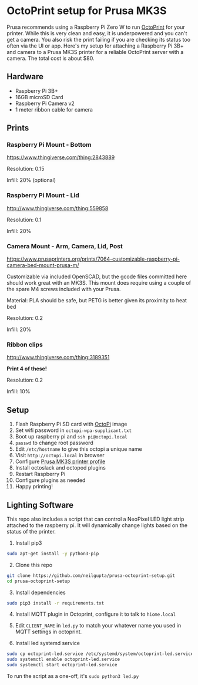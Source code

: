# OctoPrint setup for Prusa MK3S

Prusa recommends using a Raspberry Pi Zero W to run [OctoPrint](http://octoprint.org/) for your printer. While this is very clean and easy, it is underpowered and you can't get a camera. You also risk the print failing if you are checking its status too often via the UI or app. Here's my setup for attaching a Raspberry Pi 3B+ and camera to a Prusa MK3S printer for a reliable OctoPrint server with a camera. The total cost is about $80.

## Hardware

* Raspberry Pi 3B+
* 16GB microSD Card
* Raspberry Pi Camera v2
* 1 meter ribbon cable for camera

## Prints

### Raspberry Pi Mount - Bottom

https://www.thingiverse.com/thing:2843889

Resolution: 0.15

Infill: 20% (optional)

### Raspberry Pi Mount - Lid

http://www.thingiverse.com/thing:559858

Resolution: 0.1

Infill: 20%

### Camera Mount - Arm, Camera, Lid, Post

https://www.prusaprinters.org/prints/7064-customizable-raspberry-pi-camera-bed-mount-prusa-m/

Customizable via included OpenSCAD, but the gcode files committed here should work great with an MK3S. This mount does require using a couple of the spare M4 screws included with your Prusa.

Material: PLA should be safe, but PETG is better given its proximity to heat bed

Resolution: 0.2

Infill: 20%

### Ribbon clips

http://www.thingiverse.com/thing:3189351

**Print 4 of these!**

Resolution: 0.2

Infill: 10%

## Setup

1. Flash Raspberry Pi SD card with [OctoPi](https://github.com/guysoft/OctoPi) image
2. Set wifi password in `octopi-wpa-supplicant.txt`
3. Boot up raspberry pi and `ssh pi@octopi.local`
4. `passwd` to change root password
5. Edit `/etc/hostname` to give this octopi a unique name
6. Visit `http://octopi.local` in browser
6. Configure [Prusa MK3S printer profile](https://github.com/prusa3d/OctoPi/blob/devel/src/modules/octopi/filesystem/home/pi/.octoprint/printerProfiles/_default.profile)
7. Install octoslack and octopod plugins
8. Restart Raspberry Pi
9. Configure plugins as needed
10. Happy printing!

## Lighting Software

This repo also includes a script that can control a NeoPixel LED light strip attached to the raspberry pi. It will dynamically change lights based on the status of the printer.

1. Install pip3

```bash
sudo apt-get install -y python3-pip
```

2. Clone this repo

```bash
git clone https://github.com/neilgupta/prusa-octoprint-setup.git
cd prusa-octoprint-setup
```

3. Install dependencies

```bash
sudo pip3 install -r requirements.txt
```

4. Install MQTT plugin in Octoprint, configure it to talk to `hiome.local`

5. Edit `CLIENT_NAME` in `led.py` to match your whatever name you used in MQTT settings in octoprint.

6. Install led systemd service

```bash
sudo cp octoprint-led.service /etc/systemd/system/octoprint-led.service
sudo systemctl enable octoprint-led.service
sudo systemctl start octoprint-led.service
```

To run the script as a one-off, it's `sudo python3 led.py`
